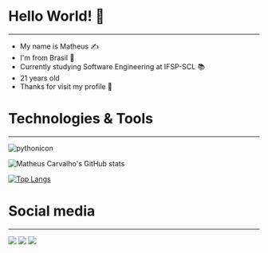# Hello World! 👋
---
- My name is Matheus ✍️
- I'm from Brasil 🧐
- Currently studying Software Engineering at IFSP-SCL 📚
- 21 years old
- Thanks for visit my profile 🥹

# Technologies & Tools 
---
![pythonicon](https://img.shields.io/badge/Python-3776AB?style=for-the-badge&logo=python&logoColor=white)

![Matheus Carvalho's GitHub stats](https://github-readme-stats.vercel.app/api?username=ogimacode&show_icons=true&theme=midnight-purple)

[![Top Langs](https://github-readme-stats.vercel.app/api/top-langs/?username=ogimacode&layout=donut&theme=midnight-purple)](https://github.com/anuraghazra/github-readme-stats)

# Social media
---
<div> 
  <a href="https://www.instagram.com/_mhenriquecarvalho/" target="_blank"><img src="https://img.shields.io/badge/-Instagram-%23E4405F?style=for-the-badge&logo=instagram&logoColor=white" target="_blank"></a>
  <a href = "mailto:souza.carvalho1@aluno.ifsp.edu.br"><img src="https://img.shields.io/badge/-Gmail-%23333?style=for-the-badge&logo=gmail&logoColor=white" target="_blank"></a>
  <a href="https://www.linkedin.com/in/matheus-carvalho-353525273/" target="_blank"><img src="https://img.shields.io/badge/-LinkedIn-%230077B5?style=for-the-badge&logo=linkedin&logoColor=white" target="_blank"></a>
   
</div>